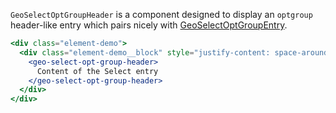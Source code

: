 `GeoSelectOptGroupHeader` is a component designed to display an `optgroup`
header-like entry which pairs nicely with
[GeoSelectOptGroupEntry](./#/Elements/GeoSelect?id=geoselectoptgroupentry).

```jsx
<div class="element-demo">
  <div class="element-demo__block" style="justify-content: space-around;">
    <geo-select-opt-group-header>
      Content of the Select entry
    </geo-select-opt-group-header>
  </div>
</div>
```
